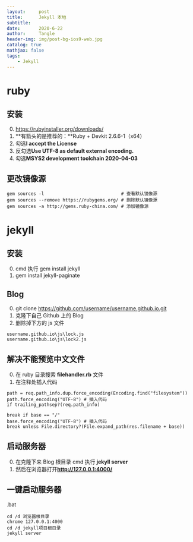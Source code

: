 ```yaml
---
layout:     post
title:      Jekyll 本地
subtitle:   
date:       2020-6-22
author:     Tangle
header-img: img/post-bg-ios9-web.jpg
catalog: true
mathjax: false
tags:
    - Jekyll
---
```


# ruby

## 安装

0. https://rubyinstaller.org/downloads/
0. **有箭头的是推荐的：**Ruby + Devkit 2.6.6-1（x64）
0. 勾选**I accept the License**
0. 反勾选**Use UTF-8 as default external encoding.**
0. 勾选**MSYS2 development toolchain 2020-04-03**

## 更改镜像源

```
gem sources -l                             # 查看默认镜像源
gem sources --remove https://rubygems.org/ # 删除默认镜像源
gem sources -a http://gems.ruby-china.com/ # 添加镜像源
```

# jekyll

## 安装

0. cmd 执行 gem install jekyll
0. gem install jekyll-paginate

## Blog

0. git clone https://github.com/username/username.github.io.git
0. 克隆下自己 Github 上的 Blog
0. 删除掉下方的 js 文件

```
username.github.io\js\lock.js
username.github.io\js\lock2.js
```

## 解决不能预览中文文件

0. 在 ruby 目录搜索 **filehandler.rb** 文件
0. 在注释处插入代码

```
path = req.path_info.dup.force_encoding(Encoding.find("filesystem"))
path.force_encoding("UTF-8") # 插入代码
if trailing_pathsep?(req.path_info)
```

```
break if base == "/"
base.force_encoding("UTF-8") # 插入代码
break unless File.directory?(File.expand_path(res.filename + base))
```

## 启动服务器

0. 在克隆下来 Blog 根目录 cmd 执行 **jekyll server**
0. 然后在浏览器打开**http://127.0.0.1:4000/**

## 一键启动服务器

.bat

```
cd /d 浏览器根目录
chrome 127.0.0.1:4000
cd /d jekyll项目根目录
jekyll server
```
